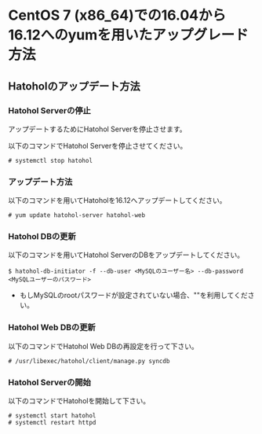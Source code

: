 CentOS 7 (x86_64)での16.04から16.12へのyumを用いたアップグレード方法
=====================================================================

Hatoholのアップデート方法
-------------------------------

### Hatohol Serverの停止

アップデートするためにHatohol Serverを停止させます。

以下のコマンドでHatohol Serverを停止させてください。

    # systemctl stop hatohol

### アップデート方法

以下のコマンドを用いてHatoholを16.12へアップデートしてください。

    # yum update hatohol-server hatohol-web

### Hatohol DBの更新

以下のコマンドを用いてHatohol ServerのDBをアップデートしてください。

    $ hatohol-db-initiator -f --db-user <MySQLのユーザー名> --db-password <MySQLユーザーのパスワード>

- もしMySQLのrootパスワードが設定されていない場合、""を利用してください。

### Hatohol Web DBの更新

以下のコマンドでHatohol Web DBの再設定を行って下さい。

    # /usr/libexec/hatohol/client/manage.py syncdb

### Hatohol Serverの開始

以下のコマンドでHatoholを開始して下さい。

    # systemctl start hatohol
    # systemctl restart httpd


